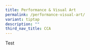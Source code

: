 ```yaml
---
title: Performance & Visual Art
permalink: /performance-visual-art/
variant: tiptap
description: ""
third_nav_title: CCA
---
```

<p>Test</p>